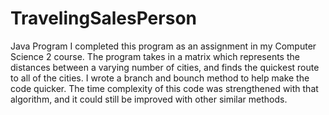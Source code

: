 # TravelingSalesPerson

  Java Program 
    I completed this program as an assignment in my Computer Science 2 course. The program takes in a matrix which represents the 
    distances between a varying number of cities, and finds the quickest route to all of the cities. I wrote a branch and bounch method to 
    help make the code quicker. The time complexity of this code was strengthened with that algorithm, and it could still be improved 
    with other similar methods. 
